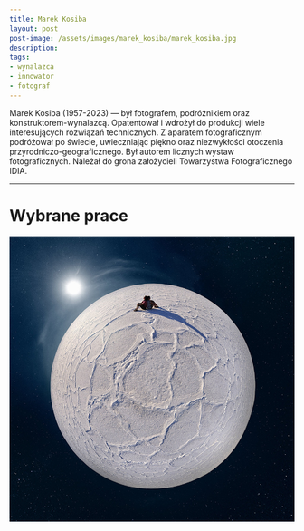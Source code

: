 ```yaml
---
title: Marek Kosiba
layout: post
post-image: /assets/images/marek_kosiba/marek_kosiba.jpg
description: 
tags:
- wynalazca
- innowator
- fotograf
---
```


Marek Kosiba (1957-2023) — był fotografem, podróżnikiem oraz konstruktorem-wynalazcą. Opatentował i wdrożył do produkcji wiele interesujących rozwiązań technicznych. Z aparatem fotograficznym podróżował po świecie, uwieczniając piękno oraz niezwykłości otoczenia przyrodniczo-geograficznego. Był autorem licznych wystaw fotograficznych. Należał do grona założycieli Towarzystwa Fotograficznego IDIA.

---

# Wybrane prace

![Death valley planet](/assets/images/marek_kosiba/1.jpg)



